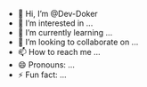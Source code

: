 - 👋 Hi, I’m @Dev-Doker
- 👀 I’m interested in ...
- 🌱 I’m currently learning ...
- 💞️ I’m looking to collaborate on ...
- 📫 How to reach me ...
- 😄 Pronouns: ...
- ⚡ Fun fact: ...

<!---
Dev-Doker/Dev-Doker is a ✨ special ✨ repository because its `README.md` (this file) appears on your GitHub profile.
You can click the Preview link to take a look at your changes.
--->
